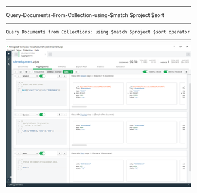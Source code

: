 --------------------------------------------------------------------------------
Query-Documents-From-Collection-using-$match $project $sort

--------------------------------------------------------------------------------
    Query Documents from Collections: using $match $project $sort operator

--------------------------------------------------------------------------------

![!](../../../Assets/MongoDB/Query-Documents-From-Collection-%24match-%24project-%24sort-by-value.png)